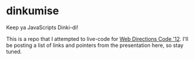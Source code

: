 dinkumise
=========

Keep ya JavaScripts Dinki-di!

This is a repo that I attempted to live-code for [Web Directions Code '12](http://code12melb.webdirections.org/). I'll be posting a list of links and pointers from the presentation here, so stay tuned.